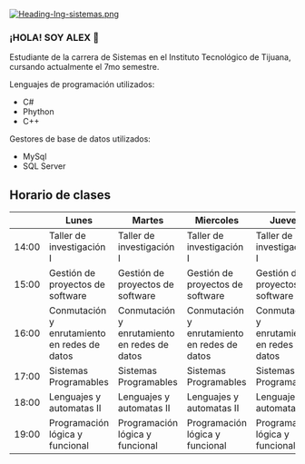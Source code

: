 [![Heading-Ing-sistemas.png](https://i.postimg.cc/L6gZC8sN/Heading-Ing-sistemas.png)](https://postimg.cc/rKcmzcxr)

### ¡HOLA! SOY ALEX 👋

Estudiante de la carrera de Sistemas en el Instituto Tecnológico de Tijuana, cursando actualmente el 7mo semestre.

Lenguajes de programación utilizados:
* C#
* Phython
* C++

Gestores de base de datos utilizados:
* MySql
* SQL Server


## Horario de clases

|       | Lunes                                          | Martes                                         | Miercoles                                      | Jueves                                         | Viernes                                        |
|-------|------------------------------------------------|------------------------------------------------|------------------------------------------------|------------------------------------------------|------------------------------------------------|
| 14:00 | Taller de investigación I                      | Taller de investigación I                      | Taller de investigación I                      | Taller de investigación I                      | Gestión de proyectos de software               |
| 15:00 | Gestión de proyectos de  software              | Gestión de proyectos de  software              | Gestión de proyectos de  software              | Gestión de proyectos de  software              | Gestión de proyectos de software               |
| 16:00 | Conmutación y  enrutamiento en redes  de datos | Conmutación y  enrutamiento en redes  de datos | Conmutación y  enrutamiento en redes  de datos | Conmutación y  enrutamiento en redes  de datos | Conmutación y  enrutamiento en redes  de datos |
| 17:00 | Sistemas Programables                          | Sistemas Programables                          | Sistemas Programables                          | Sistemas Programables                          |                                                |
| 18:00 | Lenguajes y automatas II                       | Lenguajes y automatas II                       | Lenguajes y automatas II                       | Lenguajes y automatas II                       | Lenguajes y automatas II                       |
| 19:00 | Programación lógica  y funcional               | Programación lógica  y funcional               | Programación lógica  y funcional               | Programación lógica  y funcional               |                                                |
